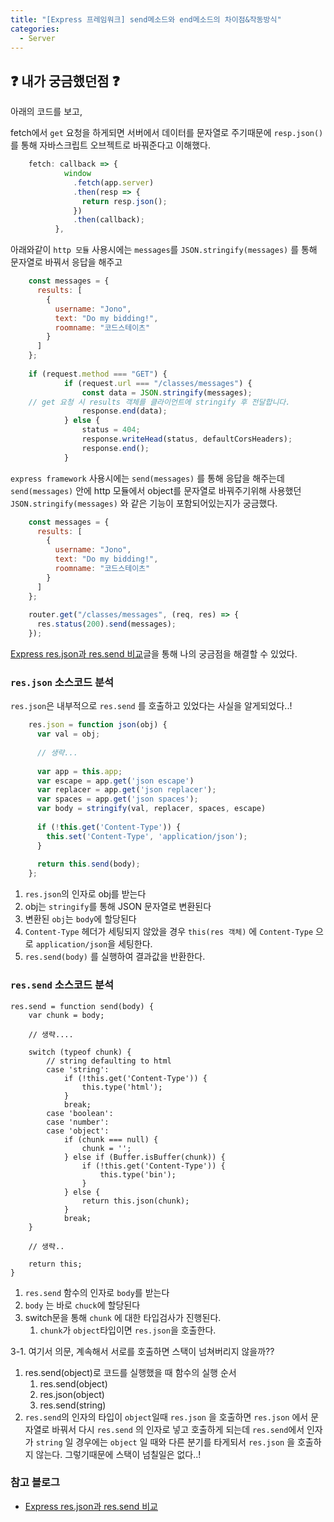 ```yaml
---
title: "[Express 프레임워크] send메소드와 end메소드의 차이점&작동방식"
categories:
  - Server
---
```


## ❓ 내가 궁금했던점 ❓ 

아래의 코드를 보고,

fetch에서 `get` 요청을 하게되면 서버에서 데이터를 문자열로 주기때문에 `resp.json()`를  통해 자바스크립트 오브젝트로 바꿔준다고 이해했다.

```js
    fetch: callback => {
            window
              .fetch(app.server)
              .then(resp => {
                return resp.json();
              })
              .then(callback);
          },
```

아래와같이 `http 모듈` 사용시에는 `messages`를  `JSON.stringify(messages)` 를 통해 문자열로 바꿔서 응답을 해주고

```js
    const messages = {
      results: [
        {
          username: "Jono",
          text: "Do my bidding!",
          roomname: "코드스테이츠"
        }
      ]
    };
    
    if (request.method === "GET") {
    		if (request.url === "/classes/messages") {
    			const data = JSON.stringify(messages);
    // get 요청 시 results 객체를 클라이언트에 stringify 후 전달합니다.
    			response.end(data);
    		} else {
    			status = 404;
    			response.writeHead(status, defaultCorsHeaders);
    			response.end();
    		}

``` 

`express framework` 사용시에는 `send(messages)` 를 통해 응답을 해주는데 `send(messages)` 안에 http 모듈에서 object를 문자열로 바꿔주기위해 사용했던 `JSON.stringify(messages)` 와 같은 기능이 포함되어있는지가 궁금했다.

```js
    const messages = {
      results: [
        {
          username: "Jono",
          text: "Do my bidding!",
          roomname: "코드스테이츠"
        }
      ]
    };
    
    router.get("/classes/messages", (req, res) => {
      res.status(200).send(messages);
    });
```

[Express res.json과 res.send 비교](https://haeguri.github.io/2018/12/30/compare-response-json-send-func/)글을 통해 나의 궁금점을 해결할 수 있었다.

### `res.json` 소스코드 분석

`res.json`은 내부적으로 `res.send` 를 호출하고 있었다는 사실을 알게되었다..!

```js
    res.json = function json(obj) {
      var val = obj;
    
      // 생략...
    
      var app = this.app;
      var escape = app.get('json escape')
      var replacer = app.get('json replacer');
      var spaces = app.get('json spaces');
      var body = stringify(val, replacer, spaces, escape)
    
      if (!this.get('Content-Type')) {
        this.set('Content-Type', 'application/json');
      }
    
      return this.send(body);
    };
```

1. `res.json`의 인자로 obj를 받는다
2. obj는 `stringify`를 통해 JSON 문자열로 변환된다
3. 변환된 `obj`는 `body`에  할당된다
4. `Content-Type` 헤더가 세팅되지 않았을 경우 `this(res 객체)` 에 `Content-Type` 으로 `application/json`을 세팅한다.
5. `res.send(body)` 를 실행하여 결과값을 반환한다.

### `res.send` 소스코드 분석

    res.send = function send(body) {
        var chunk = body;
    
        // 생략....
    
        switch (typeof chunk) {
            // string defaulting to html
            case 'string':
                if (!this.get('Content-Type')) {
                    this.type('html');
                }
                break;
            case 'boolean':
            case 'number':
            case 'object':
                if (chunk === null) {
                    chunk = '';
                } else if (Buffer.isBuffer(chunk)) {
                    if (!this.get('Content-Type')) {
                        this.type('bin');
                    }
                } else {
                    return this.json(chunk);
                }
                break;
        }
    
        // 생략..
    
        return this;
    }

1. `res.send` 함수의 인자로 `body`를 받는다
2. `body` 는 바로 `chuck`에  할당된다
3. switch문을 통해 `chunk` 에 대한 타입검사가 진행된다.
    1. `chunk`가 `object`타입이면 `res.json`을 호출한다.

3-1. 여기서 의문, 계속해서 서로를 호출하면 스택이 넘쳐버리지 않을까??

1. res.send(object)로 코드를 실행했을 때 함수의 실행 순서
    1. res.send(object)
    2. res.json(object)
    3. res.send(string)
2. `res.send`의 인자의 타입이 `object`일때 `res.json` 을 호출하면 `res.json` 에서 문자열로 바꿔서 다시 `res.send` 의 인자로 넣고 호출하게 되는데 `res.send`에서 인자가 `string` 일 경우에는 `object` 일 때와 다른 분기를 타게되서 `res.json` 을 호출하지 않는다. 그렇기때문에 스택이 넘칠일은 없다..!

### 참고 블로그
- [Express res.json과 res.send 비교](https://haeguri.github.io/2018/12/30/compare-response-json-send-func/)

